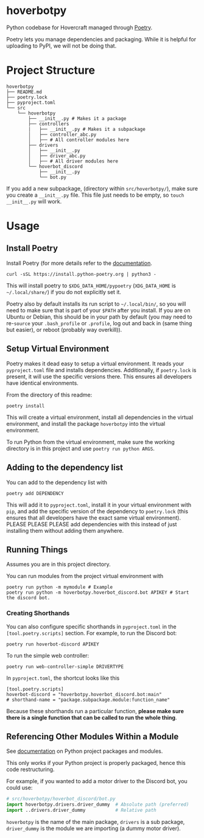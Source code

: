 # hoverbotpy

Python codebase for Hovercraft managed through [Poetry](https://python-poetry.org/).

Poetry lets you manage dependencies and packaging. While it is helpful for
uploading to PyPI, we will not be doing that.

# Project Structure

```
hoverbotpy
├── README.md
├── poetry.lock
├── pyproject.toml
└── src
    └── hoverbotpy
        ├── __init__.py # Makes it a package
        ├── controllers
        |   ├── __init__.py # Makes it a subpackage
        │   ├── controller_abc.py
        │   ├── # All controller modules here
        ├── drivers
        │   ├── __init__.py
        │   ├── driver_abc.py
        │   ├── # All driver modules here
        └── hoverbot_discord
            ├── __init__.py
            └── bot.py
```

If you add a new subpackage, (directory within `src/hoverbotpy/`), make sure
you create a `__init__.py` file. This file just needs to be empty, so `touch
__init__.py` will work.

# Usage

## Install Poetry

Install Poetry (for more details refer to the [documentation](https://python-poetry.org/docs/).

```
curl -sSL https://install.python-poetry.org | python3 -
```

This will install poetry to `$XDG_DATA_HOME/pypoetry` (`XDG_DATA_HOME` is
`~/.local/share/`) if you do not explicitly set it.

Poetry also by default installs its run script to `~/.local/bin/`, so you will
need to make sure that is part of your `$PATH` after you install. If you are on
Ubuntu or Debian, this should be in your path by default (you may need to
re-`source` your `.bash_profile` or `.profile`, log out and back in (same thing
but easier), or reboot (probably way overkill)).

## Setup Virtual Environment

Poetry makes it dead easy to setup a virtual environment. It reads your
`pyproject.toml` file and installs dependencies. Additionally, if `poetry.lock`
is present, it will use the specific versions there. This ensures all
developers have identical environments.

From the directory of this readme:

```
poetry install
```

This will create a virtual environment, install all dependencies in the virtual
environment, and install the package `hoverbotpy` into the virtual environment.

To run Python from the virtual environment, make sure the working directory is
in this project and use `poetry run python ARGS`.

## Adding to the dependency list

You can add to the dependency list with

```
poetry add DEPENDENCY
```

This will add it to `pyproject.toml`, install it in your virtual environment
with `pip`, and add the specific version of the dependency to `poetry.lock`
(this ensures that all developers have the exact same virtual environment).
PLEASE PLEASE PLEASE add dependencies with this instead of just installing them
without adding them anywhere.

## Running Things

Assumes you are in this project directory.

You can run modules from the project virtual environment with

```
poetry run python -m mymodule # Example
poetry run python -m hoverbotpy.hoverbot_discord.bot APIKEY # Start the discord bot.
```

### Creating Shorthands

You can also configure specific shorthands in `pyproject.toml` in the
`[tool.poetry.scripts]` section. For example, to run the Discord bot:

```
poetry run hoverbot-discord APIKEY
```

To run the simple web controller:
```
poetry run web-controller-simple DRIVERTYPE
```

In `pyproject.toml`, the shortcut looks like this

```
[tool.poetry.scripts]
hoverbot-discord = "hoverbotpy.hoverbot_discord.bot:main"
# shorthand-name = "package.subpackage.module:function_name"
```

Because these shorthands run a particular function, **please make sure there is
a single function that can be called to run the whole thing**.

## Referencing Other Modules Within a Module

See [documentation](https://docs.python.org/3/tutorial/modules.html#packages)
on Python project packages and modules.

This only works if your Python project is properly packaged, hence this code
restructuring.

For example, if you wanted to add a motor driver to the Discord bot, you could
use:

```python
# src/hoverbotpy/hoverbot_discord/bot.py
import hoverbotpy.drivers.driver_dummy  # Absolute path (preferred)
import ..drivers.driver_dummy           # Relative path
```

`hoverbotpy` is the name of the main package, `drivers` is a sub package,
`driver_dummy` is the module we are importing (a dummy motor driver).
